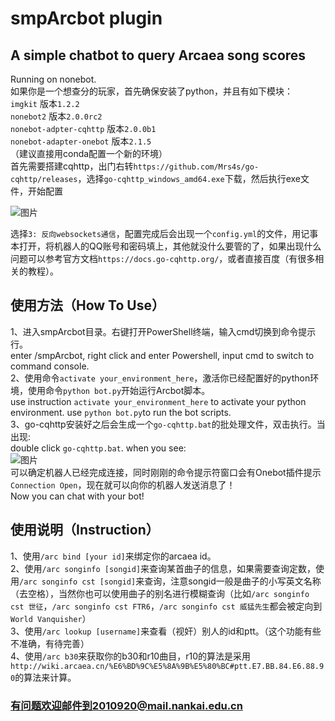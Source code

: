 # smpArcbot plugin

## A simple chatbot to query Arcaea song scores
Running on nonebot.  
如果你是一个想查分的玩家，首先确保安装了python，并且有如下模块：  
`imgkit` 版本`1.2.2`  
`nonebot2` 版本`2.0.0rc2`  
`nonebot-adpter-cqhttp` 版本`2.0.0b1`  
`nonebot-adapter-onebot` 版本`2.1.5`  
（建议直接用conda配置一个新的环境）  
首先需要搭建cqhttp，出门右转`https://github.com/Mrs4s/go-cqhttp/releases`，选择`go-cqhttp_windows_amd64.exe`下载，然后执行exe文件，开始配置  

![图片](https://user-images.githubusercontent.com/89081551/216970675-ebe57a3a-17f8-40f6-8ce0-86158b0c4113.png)

选择`3: 反向websockets通信`，配置完成后会出现一个`config.yml`的文件，用记事本打开，将机器人的QQ账号和密码填上，其他就没什么要管的了，如果出现什么问题可以参考官方文档`https://docs.go-cqhttp.org/`，或者直接百度（有很多相关的教程）。  
  
## 使用方法（How To Use）  
1、进入smpArcbot目录。右键打开PowerShell终端，输入cmd切换到命令提示行。  
enter /smpArcbot, right click and enter Powershell, input cmd to switch to command console.  
2、使用命令`activate your_environment_here`，激活你已经配置好的python环境，使用命令`python bot.py`开始运行Arcbot脚本。  
use instruction `activate your_environment_here` to activate your python environment. use `python bot.py`to run the bot scripts.  
3、go-cqhttp安装好之后会生成一个`go-cqhttp.bat`的批处理文件，双击执行。当出现:   
double click `go-cqhttp.bat`. when you see:  
![图片](https://user-images.githubusercontent.com/89081551/216973976-e3ce92b0-7b2c-4208-aaa9-ee12e02e02d1.png)  
可以确定机器人已经完成连接，同时刚刚的命令提示符窗口会有Onebot插件提示`Connection Open`，现在就可以向你的机器人发送消息了！  
Now you can chat with your bot!  
  
## 使用说明（Instruction）  
1、使用`/arc bind [your id]`来绑定你的arcaea id。  
2、使用`/arc songinfo [songid]`来查询某首曲子的信息，如果需要查询定数，使用`/arc songinfo cst [songid]`来查询，注意songid一般是曲子的小写英文名称（去空格），当然你也可以使用曲子的别名进行模糊查询（比如`/arc songinfo cst 世征`，`/arc songinfo cst FTR6`，`/arc songinfo cst 威猛先生`都会被定向到`World Vanquisher`）  
3、使用`/arc lookup [username]`来查看（视奸）别人的id和ptt。（这个功能有些不准确，有待完善）  
4、使用`/arc b30`来获取你的b30和r10曲目，r10的算法是采用`http://wiki.arcaea.cn/%E6%BD%9C%E5%8A%9B%E5%80%BC#ptt.E7.BB.84.E6.88.90`的算法来计算。  
  
### 有问题欢迎邮件到2010920@mail.nankai.edu.cn
